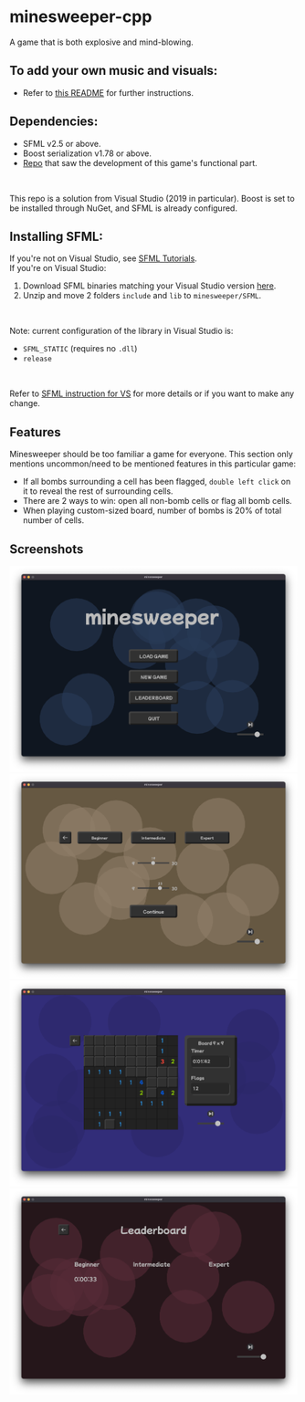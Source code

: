 # minesweeper-cpp
A game that is both explosive and mind-blowing.

## To add your own music and visuals:
- Refer to [this README](https://github.com/sxweetlollipop2912/minesweeper-cpp/blob/main/game_release/windows/assets/music/README.md) for further instructions.

## Dependencies:
- SFML v2.5 or above.
- Boost serialization v1.78 or above.
- [Repo](https://github.com/phatalways-sleeping/firstgame_Minesweeper) that saw the development of this game's functional part.
<br>

This repo is a solution from Visual Studio (2019 in particular). Boost is set to be installed through NuGet, and SFML is already configured.

## Installing SFML:
If you're not on Visual Studio, see [SFML Tutorials](https://www.sfml-dev.org/tutorials/2.5/).
<br>
If you're on Visual Studio:
1. Download SFML binaries matching your Visual Studio version [here](https://www.sfml-dev.org/download/sfml/2.5.1/).
2. Unzip and move 2 folders `include` and `lib` to `minesweeper/SFML`.
<br>

Note: current configuration of the library in Visual Studio is:
- `SFML_STATIC` (requires no `.dll`)
- `release`
<br>

Refer to [SFML instruction for VS](https://www.sfml-dev.org/tutorials/2.5/start-vc.php) for more details or if you want to make any change.

## Features
Minesweeper should be too familiar a game for everyone. This section only mentions uncommon/need to be mentioned features in this particular game:
- If all bombs surrounding a cell has been flagged, `double left click` on it to reveal the rest of surrounding cells.
- There are 2 ways to win: open all non-bomb cells or flag all bomb cells.
- When playing custom-sized board, number of bombs is 20% of total number of cells.

## Screenshots
<img src="https://github.com/sxweetlollipop2912/minesweeper-cpp/blob/main/game_release/images/menu.png" alt="menu" width="600"/>
<img src="https://github.com/sxweetlollipop2912/minesweeper-cpp/blob/main/game_release/images/difficulty.png" alt="difficulty" width="600"/>
<img src="https://github.com/sxweetlollipop2912/minesweeper-cpp/blob/main/game_release/images/ingame.png" alt="in-game" width="600"/>
<img src="https://github.com/sxweetlollipop2912/minesweeper-cpp/blob/main/game_release/images/leaderboard.png" alt="leaderboard" width="600"/>
